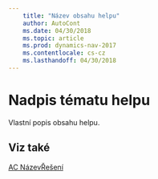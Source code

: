 ```yaml
---
    title: "Název obsahu helpu"
    author: AutoCont
    ms.date: 04/30/2018
    ms.topic: article
    ms.prod: dynamics-nav-2017
    ms.contentlocale: cs-cz
    ms.lasthandoff: 04/30/2018
---
```


# <a name="ac-NazevReseni-NazevTematu"></a>Nadpis tématu helpu

Vlastní popis obsahu helpu.


## <a name="see-also"></a>Viz také
[AC NázevŘešení](ac-NazevReseni.md)
